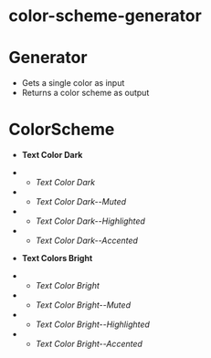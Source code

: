 # color-scheme-generator

# Generator
- Gets a single color as input 
- Returns a color scheme as output

# ColorScheme

- **Text Color Dark**
- - *Text Color Dark* 
- - *Text Color Dark--Muted* 
- - *Text Color Dark--Highlighted* 
- - *Text Color Dark--Accented* 

- **Text Colors Bright**
- - *Text Color Bright* 
- - *Text Color Bright--Muted* 
- - *Text Color Bright--Highlighted* 
- - *Text Color Bright--Accented* 
